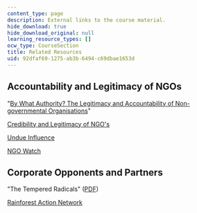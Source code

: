 ```yaml
---
content_type: page
description: External links to the course material.
hide_download: true
hide_download_original: null
learning_resource_types: []
ocw_type: CourseSection
title: Related Resources
uid: 92dfaf69-1275-ab3b-6494-c69dbae1653d
---
```


Accountability and Legitimacy of NGOs
-------------------------------------

"[By What Authority? The Legitimacy and Accountability of Non-governmental Organisations](http://www.jha.ac/articles/a082.htm)"

[Credibility and Legitimacy of NGO's](http://www.globalpolicy.org/ngos/credib/index.htm)

[Undue Influence](http://www.undueinfluence.com/)

[NGO Watch](https://en.wikipedia.org/wiki/NGOWatch)

Corporate Opponents and Partners
--------------------------------

"The Tempered Radicals" ([PDF](https://ssir.org/pdf/2004FA_feature_meyerson.pdf?q=tempered))

[Rainforest Action Network](http://www.ran.org/)